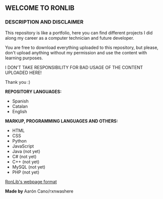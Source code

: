 ## WELCOME TO RONLIB
### DESCRIPTION AND DISCLAIMER
This repository is like a portfolio, here you can find different projects I did along my career as a computer technician and future developer.

You are free to download everything uploaded to this repository, but please, don't upload anything without my permission and use the content with learning purposes.

I DON'T TAKE RESPONSIBILITY FOR BAD USAGE OF THE CONTENT UPLOADED HERE!

Thank you :)

**REPOSITORY LANGUAGES:**
- Spanish
- Catalan
- English

**MARKUP, PROGRAMMING LANGUAGES AND OTHERS:**
- HTML
- CSS
- Python
- JavaScript
- Java (not yet)
- C# (not yet)
- C++ (not yet)
- MySQL (not yet)
- PHP (not yet)

[RonLib's webpage format](https://rxnwashere.github.io/ronlib/)

**Made by** Aarón Cano/rxnwashere

